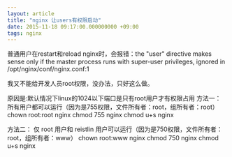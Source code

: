 ```yaml
---
layout: article
title: "nginx 让users有权限启动"
date: 2015-11-18 09:17:00.000000000 +09:00
tags: nginx
---
```


普通用户在restart和reload nginx时，会报错：the "user" directive makes sense only if the master process runs with super-user privileges, ignored in /opt/nginx/conf/nginx.conf:1

我又不能给开发人员root权限，没办法，只好这么做。

原因是:默认情况下linux的1024以下端口是只有root用户才有权限占用
方法一：
所有用户都可以运行（因为是755权限，文件所有者：root，组所有者：root）
chown root:root nginx
chmod 755 nginx
chmod u+s nginx

方法二：
仅 root 用户和 reistlin 用户可以运行（因为是750权限，文件所有者：root，组所有者：www）
chown root:www nginx
chmod 750 nginx
chmod u+s nginx
